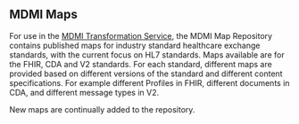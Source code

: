 ## MDMI Maps
For use in the [MDMI Transformation Service](https://github.com/MDMI/MDMITransformationService), the MDMI Map Repository contains published maps for industry standard healthcare exchange standards, with the current focus on HL7 standards. Maps available are for the FHIR, CDA and V2 standards. For each standard, different maps are provided based on different versions of the standard and different content specifications. For example different Profiles in FHIR, different documents in CDA, and different message types in V2. 

New maps are continually added to the repository.
